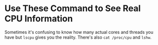 # Use These Command to See Real CPU Information

Sometimes it's confusing to know how many actual cores and threads you
have but `lscpu` gives you the reality. There's also `cat /proc/cpu` and
`lshw`.
